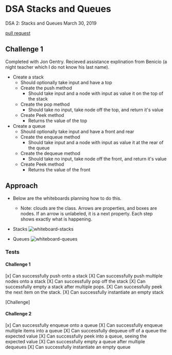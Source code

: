 # DSA Stacks and Queues
DSA 2: Stacks and Queues
March 30, 2019

[pull request](https://github.com/abferris/data-structures-and-algorithms/pull/37)
## Challenge 1
Completed with Jon Gentry. Recieved assistance explination from Benicio (a night teacher which I do not know his last name).

* Create a stack
  * Should optionally take input and have a top
  * Create the push method 
    * Should take input and a node with input as value  it on the top of the stack
  * Create the pop method
    * Should take no input, take node off the top, and return it's value
  * Create Peek method
    * Returns the value of the top
* Create a queue
  * Should optionally take input and have a front and rear
  * Create the enqueue method 
    * Should take input and a node with input as value  it at the rear of the queue
  * Create the dequeue method
    * Should take no input, take node off the front, and return it's value
  * Create Peek method
    * Returns the value of the front

## Approach 
* Below are the whiteboards planning how to do this.
  * Note: clouds are the class. Arrows are properties, and boxes are nodes. If an arrow is unlabeled, it is a next property. Each step shows exactly what is happening.
* Stacks
![whiteboard-stacks](https://photos.app.goo.gl/S2aGjFjyRZm63o417)

* Queues
![whiteboard-queues](https://photos.app.goo.gl/NRxmKCDKpVT7W2p6A)



### Tests
#### Challenge 1
[x] Can successfully push onto a stack
[X] Can successfully push multiple nodes onto a stack
[X] Can successfully pop off the stack
[X] Can successfully empty a stack after multiple pops.
[X] Can successfully peek the next item on the stack.
[X] Can successfully instantiate an empty stack

[Challenge]

#### Challenge 2
[x] Can successfully enqueue onto a queue
[X] Can successfully enqueue multiple items into a queue
[X] Can successfully dequeue off of a queue the expected value
[X] Can successfully peek into a queue, seeing the expected value
[X] Can successfully empty a queue after multiple dequeues
[X] Can successfully instantiate an empty queue



